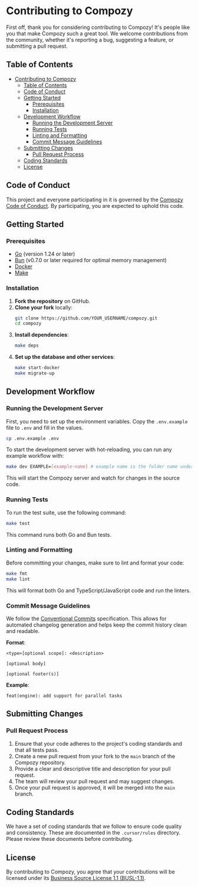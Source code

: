 # Contributing to Compozy

First off, thank you for considering contributing to Compozy! It's people like you that make Compozy such a great tool. We welcome contributions from the community, whether it's reporting a bug, suggesting a feature, or submitting a pull request.

## Table of Contents

- [Contributing to Compozy](#contributing-to-compozy)
  - [Table of Contents](#table-of-contents)
  - [Code of Conduct](#code-of-conduct)
  - [Getting Started](#getting-started)
    - [Prerequisites](#prerequisites)
    - [Installation](#installation)
  - [Development Workflow](#development-workflow)
    - [Running the Development Server](#running-the-development-server)
    - [Running Tests](#running-tests)
    - [Linting and Formatting](#linting-and-formatting)
    - [Commit Message Guidelines](#commit-message-guidelines)
  - [Submitting Changes](#submitting-changes)
    - [Pull Request Process](#pull-request-process)
  - [Coding Standards](#coding-standards)
  - [License](#license)

## Code of Conduct

This project and everyone participating in it is governed by the [Compozy Code of Conduct](CODE_OF_CONDUCT.md). By participating, you are expected to uphold this code.

## Getting Started

### Prerequisites

- [Go](https://golang.org/doc/install) (version 1.24 or later)
- [Bun](https://bun.sh/docs/installation) (v0.7.0 or later required for optimal memory management)
- [Docker](https://docs.docker.com/get-docker/)
- [Make](https://www.gnu.org/software/make/)

### Installation

1.  **Fork the repository** on GitHub.
2.  **Clone your fork** locally:
    ```bash
    git clone https://github.com/YOUR_USERNAME/compozy.git
    cd compozy
    ```
3.  **Install dependencies**:
    ```bash
    make deps
    ```
4.  **Set up the database and other services**:
    ```bash
    make start-docker
    make migrate-up
    ```

## Development Workflow

### Running the Development Server

First, you need to set up the environment variables. Copy the `.env.example` file to `.env` and fill in the values.

```bash
cp .env.example .env
```

To start the development server with hot-reloading, you can run any example workflow with:

```bash
make dev EXAMPLE=[example-name] # example name is the folder name under the examples/ directory
```

This will start the Compozy server and watch for changes in the source code.

### Running Tests

To run the test suite, use the following command:

```bash
make test
```

This command runs both Go and Bun tests.

### Linting and Formatting

Before committing your changes, make sure to lint and format your code:

```bash
make fmt
make lint
```

This will format both Go and TypeScript/JavaScript code and run the linters.

### Commit Message Guidelines

We follow the [Conventional Commits](https://www.conventionalcommits.org/en/v1.0.0/) specification. This allows for automated changelog generation and helps keep the commit history clean and readable.

**Format**:

```
<type>[optional scope]: <description>

[optional body]

[optional footer(s)]
```

**Example**:

```
feat(engine): add support for parallel tasks
```

## Submitting Changes

### Pull Request Process

1.  Ensure that your code adheres to the project's coding standards and that all tests pass.
2.  Create a new pull request from your fork to the `main` branch of the Compozy repository.
3.  Provide a clear and descriptive title and description for your pull request.
4.  The team will review your pull request and may suggest changes.
5.  Once your pull request is approved, it will be merged into the `main` branch.

## Coding Standards

We have a set of coding standards that we follow to ensure code quality and consistency. These are documented in the `.cursor/rules` directory. Please review these documents before contributing.

## License

By contributing to Compozy, you agree that your contributions will be licensed under its [Business Source License 1.1 (BUSL-1.1)](LICENSE).
